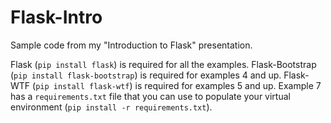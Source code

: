 Flask-Intro
===========

Sample code from my "Introduction to Flask" presentation.

Flask (`pip install flask`) is required for all the examples. Flask-Bootstrap (`pip install flask-bootstrap`) is required for examples 4 and up. Flask-WTF (`pip install flask-wtf`) is required for examples 5 and up. Example 7 has a `requirements.txt` file that you can use to populate your virtual environment (`pip install -r requirements.txt`).

